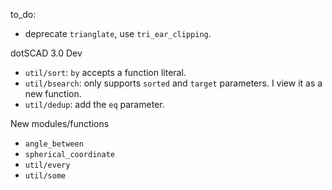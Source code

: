 to_do:

- deprecate `trianglate`, use `tri_ear_clipping`.

dotSCAD 3.0 Dev

- `util/sort`: `by` accepts a function literal.
- `util/bsearch`: only supports `sorted` and `target` parameters. I view it as a new function.
- `util/dedup`: add the `eq` parameter.

New modules/functions

- `angle_between`
- `spherical_coordinate`
- `util/every`
- `util/some`

